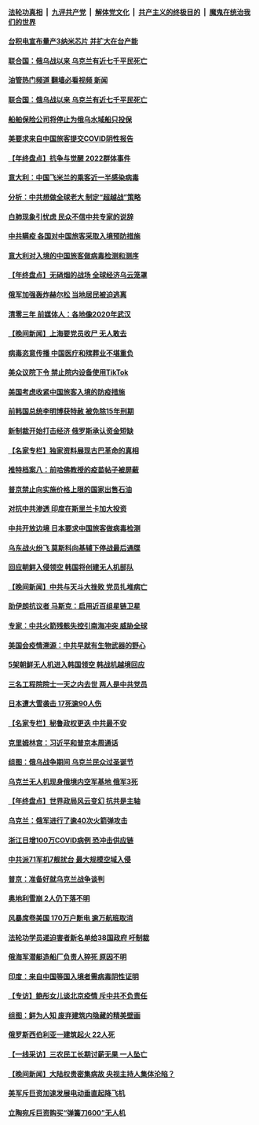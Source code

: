 ####  [法轮功真相](../../../../basic/blob/master/README.md?t=12292012) &nbsp;|&nbsp; [九评共产党](../../../../9ping.md/blob/master/README.md?t=12292012) &nbsp;|&nbsp; [解体党文化](../../../../jtdwh.md/blob/master/README.md?t=12292012)  &nbsp;|&nbsp; [共产主义的终极目的](../../../../gczydzjmd.md/blob/master/README.md?t=12292012) &nbsp;|&nbsp; [魔鬼在统治我们的世界](../../../../mgztzwmdsj.md/blob/master/README.md?t=12292012) 

#### [台积电宣布量产3纳米芯片 并扩大在台产能](../pages/nsc418/n13894291.md?t=12292012) 


#### [联合国：俄乌战以来 乌克兰有近七千平民死亡](../pages/nsc418/n13894200.md?t=12292012) 
#### [油管热门频道 翻墙必看视频 新闻](http://129.146.143.75:81/youtube.html?12292012)
#### [联合国：俄乌战以来 乌克兰有近七千平民死亡](../pages/nsc418/n13894200.md?t=12292012) 

#### [船舶保险公司将停止为俄乌水域船只投保](../pages/nsc418/n13893828.md?t=12292012) 

#### [美要求来自中国旅客提交COVID阴性报告](../pages/nsc418/n13893834.md?t=12292012) 

#### [【年终盘点】抗争与觉醒 2022群体事件](../pages/nsc418/n13888314.md?t=12292012) 

#### [意大利：中国飞米兰的乘客近一半感染病毒](../pages/nsc418/n13893815.md?t=12292012) 

#### [分析：中共想做全球老大 制定“超越战”策略](../pages/nsc418/n13893665.md?t=12292012) 

#### [白肺现象引忧虑 民众不信中共专家的说辞](../pages/nsc418/n13893547.md?t=12292012) 

#### [中共瞒疫 各国对中国旅客采取入境预防措施](../pages/nsc418/n13893740.md?t=12292012) 

#### [意大利对入境的中国旅客做病毒检测和测序](../pages/nsc418/n13893791.md?t=12292012) 

#### [【年终盘点】无硝烟的战场 全球经济乌云笼罩](../pages/nsc418/n13891799.md?t=12292012) 

#### [俄军加强轰炸赫尔松 当地居民被迫逃离](../pages/nsc418/n13893571.md?t=12292012) 

#### [清零三年 前媒体人：各地像2020年武汉](../pages/nsc418/n13892777.md?t=12292012) 

#### [【晚间新闻】上海要党员收尸 无人敢去](../pages/nsc418/n13893514.md?t=12292012) 

#### [病毒恣意传播 中国医疗和殡葬业不堪重负](../pages/nsc418/n13893434.md?t=12292012) 

#### [美众议院下令 禁止院内设备使用TikTok](../pages/nsc418/n13893373.md?t=12292012) 

#### [美国考虑收紧中国旅客入境的防疫措施](../pages/nsc418/n13893193.md?t=12292012) 

#### [前韩国总统李明博获特赦 被免除15年刑期](../pages/nsc418/n13893172.md?t=12292012) 

#### [新制裁开始打击经济 俄罗斯承认资金短缺](../pages/nsc418/n13893106.md?t=12292012) 

#### [【名家专栏】独家资料展现古巴革命的真相](../pages/nsc418/n13891671.md?t=12292012) 

#### [推特档案八：前哈佛教授的疫苗帖子被屏蔽](../pages/nsc418/n13892949.md?t=12292012) 

#### [普京禁止向实施价格上限的国家出售石油](../pages/nsc418/n13893015.md?t=12292012) 

#### [对抗中共渗透 印度在斯里兰卡加大投资](../pages/nsc418/n13892887.md?t=12292012) 

#### [中共开放边境 日本要求中国旅客做病毒检测](../pages/nsc418/n13892983.md?t=12292012) 

#### [乌东战火纷飞 莫斯科向基辅下停战最后通牒](../pages/nsc418/n13892792.md?t=12292012) 

#### [回应朝鲜入侵领空 韩国将创建无人机部队](../pages/nsc418/n13892670.md?t=12292012) 

#### [【晚间新闻】中共与天斗大挫败 党员扎堆病亡](../pages/nsc418/n13892700.md?t=12292012) 



#### [助伊朗抗议者 马斯克：启用近百组星链卫星](../pages/nsc418/n13892554.md?t=12292012) 

#### [专家：中共火箭残骸失控引南海冲突 威胁全球](../pages/nsc418/n13892541.md?t=12292012) 

#### [美国会疫情溯源：中共早就有生物武器的野心](../pages/nsc418/n13892377.md?t=12292012) 

#### [5架朝鲜无人机进入韩国领空 韩战机越境回应](../pages/nsc418/n13892238.md?t=12292012) 

#### [三名工程院院士一天之内去世 两人是中共党员](../pages/nsc418/n13892031.md?t=12292012) 

#### [日本遭大雪袭击 17死逾90人伤](../pages/nsc418/n13892272.md?t=12292012) 

#### [【名家专栏】秘鲁政权更迭 中共最不安](../pages/nsc418/n13892102.md?t=12292012) 

#### [克里姆林宫：习近平和普京本周通话](../pages/nsc418/n13892138.md?t=12292012) 

#### [组图：俄乌战争期间 乌克兰民众过圣诞节](../pages/nsc418/n13892037.md?t=12292012) 

#### [乌克兰无人机现身俄境内空军基地 俄军3死](../pages/nsc418/n13892049.md?t=12292012) 

#### [【年终盘点】世界政局风云变幻 抗共是主轴](../pages/nsc418/n13885726.md?t=12292012) 



#### [乌克兰：俄军进行了逾40次火箭弹攻击](../pages/nsc418/n13891966.md?t=12292012) 

#### [浙江日增100万COVID病例 恐冲击供应链](../pages/nsc418/n13891920.md?t=12292012) 

#### [中共派71军机7舰扰台 最大规模空域入侵](../pages/nsc418/n13891875.md?t=12292012) 

#### [普京：准备好就乌克兰战争谈判](../pages/nsc418/n13891803.md?t=12292012) 

#### [奥地利雪崩 2人仍下落不明](../pages/nsc418/n13891763.md?t=12292012) 

#### [风暴席卷美国 170万户断电 逾万航班取消](../pages/nsc418/n13891721.md?t=12292012) 

#### [法轮功学员递迫害者新名单给38国政府 吁制裁](../pages/nsc418/n13891149.md?t=12292012) 

#### [俄海军潜艇造船厂负责人猝死 原因不明](../pages/nsc418/n13891230.md?t=12292012) 

#### [印度：来自中国等国入境者需病毒阴性证明](../pages/nsc418/n13891215.md?t=12292012) 

#### [【专访】鲍彤女儿谈北京疫情 斥中共不负责任](../pages/nsc418/n13891103.md?t=12292012) 

#### [组图：鲜为人知 废弃建筑内隐藏的精美壁画](../pages/nsc418/n13890993.md?t=12292012) 

#### [俄罗斯西伯利亚一建筑起火 22人死](../pages/nsc418/n13891207.md?t=12292012) 

#### [【一线采访】三农民工长期讨薪无果 一人坠亡](../pages/nsc418/n13890452.md?t=12292012) 

#### [【晚间新闻】大陆权贵密集病故 央视主持人集体沦陷？](../pages/nsc418/n13891052.md?t=12292012) 


#### [美军斥巨资加速发展电动垂直起降飞机](../pages/nsc418/n13890955.md?t=12292012) 

#### [立陶宛斥巨资购买“弹簧刀600”无人机](../pages/nsc418/n13890848.md?t=12292012) 

<img src='http://gfw-breaker.win/goodnews/indexes/nsc418.md' width='0px' height='0px'/>
